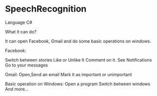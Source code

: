 # SpeechRecognition
Language C#

What it can do?

It can open Facebook, Gmail and do some basic operations on windows.

Facebook:

  Switch between stories
  Like or Unlike It
  Comment on it.
  See Notifications
  Go to your messages

Gmail:
  Open,Send an email
  Mark it as important or unimportant
  
Basic operation on Windows:
  Open a program
  Switch between windows
  And more...
